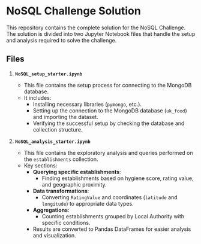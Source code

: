 # NoSQL Challenge Solution

This repository contains the complete solution for the NoSQL Challenge. The solution is divided into two Jupyter Notebook files that handle the setup and analysis required to solve the challenge.

## Files

1. **`NoSQL_setup_starter.ipynb`**
   - This file contains the setup process for connecting to the MongoDB database.
   - It includes:
     - Installing necessary libraries (`pymongo`, etc.).
     - Setting up the connection to the MongoDB database (`uk_food`) and importing the dataset.
     - Verifying the successful setup by checking the database and collection structure.

2. **`NoSQL_analysis_starter.ipynb`**
   - This file contains the exploratory analysis and queries performed on the `establishments` collection.
   - Key sections:
     - **Querying specific establishments**:
       - Finding establishments based on hygiene score, rating value, and geographic proximity.
     - **Data transformations**:
       - Converting `RatingValue` and coordinates (`latitude` and `longitude`) to appropriate data types.
     - **Aggregations**:
       - Counting establishments grouped by Local Authority with specific conditions.
     - Results are converted to Pandas DataFrames for easier analysis and visualization.
